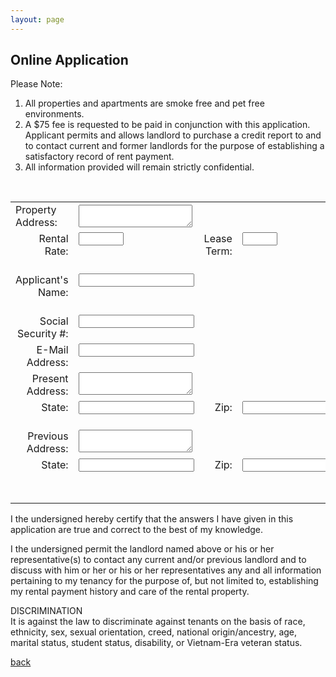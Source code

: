 ```yaml
---
layout: page
---
```


## Online Application

Please Note:<br/>
1. All properties and apartments are smoke free and pet free environments.
2. A $75 fee is requested to be paid in conjunction with this application.  Applicant permits and allows landlord to purchase a credit report to and to contact current and  former landlords for the purpose of establishing a satisfactory record of rent payment.  
3. All information provided will remain strictly confidential.
<br>
<!-- modify this form HTML and place wherever you want your form -->
<form action="https://formspree.io/f/mvolzdgq" method="POST">
  <input type="hidden" name="_subject" value="Online Application from Website" />
  <table>
    <tr>
      <td valign='top'>
        <label>Property Address:</label>
      </td>
      <td colspan='5'>
        <textarea width="100%" name="_propertyAddress" required></textarea>
      </td>
      <td valign='top' align='right'>
        <label>Date:</label>
      </td>
      <td valign='top' align='left'>
        <input type="date" name="_todaysDate" min="2022-01-01" max="2099-12-31" required/>
      </td>
    </tr>
    <tr>
      <td valign='top' align='right'>
        <label>Rental Rate:</label>
      </td>
      <td valign='top' align='left'>
        <input type="number" name="_rentalRate" min="1" max="3000" required/>
      </td>
      <td valign='top' align='right'>
        <label>Lease Term:</label>
      </td>
      <td valign='top' align='left' colspan='3'>
        <input type="number" name="_leaseTerm" min="1" max="60" required/>
      </td>
      <td valign='top' align='right'>
        <label>Date to Start:</label>
      </td>
      <td valign='top' align='left'>
        <input type="date" name="_dateToStart" min="2022-01-01" max="2099-12-31" required/>
      </td>
    </tr>
    <tr>
      <td valign='top' align='right'>
        <label>Applicant's Name:</label>
      </td>
      <td colspan='5' valign='top' align='left'>
        <input type="text" name="_applicantsName" required/>
      </td>
      <td valign='top' align='right'>
        <label>Date of Birth:</label>
      </td>
      <td valign='top' align='left'>
        <input type="date" name="_dateOfBirth" max="2099-12-31" required/>
      </td>
    </tr>
    <tr>
      <td valign='top' align='right'>
        <label>Social Security #:</label>
      </td>
      <td colspan='7' valign='top' align='left'>
        <input type="text" name="_socialSecurityNumber" required/>
      </td>
    </tr>
    <tr>
      <td valign='top' align='right'>
        <label>E-Mail Address:</label>
      </td>
      <td colspan='7' valign='top' align='left'>
        <input type="email" name="_emailAddress" required />
      </td>
    </tr>
    <tr>
      <td  valign='top' align='right'>
        <label>Present Address:</label>
      </td>
      <td colspan='5' valign='top' align='left'>
        <textarea width="100%" name="_presentAddress" required></textarea>
      </td>
      <td valign='top' align='right'>
        <label>City:</label>
      </td>
      <td valign='top' align='left'>
        <input type="text" name="_presentAddressCity" required/>
      </td>
    </tr>
    <tr>
      <td  valign='top' align='right'>
        <label>State:</label>
      </td>
      <td valign='top' align='left' width='30'>
        <input type="text" name="_presentAddressState" required/>
      </td>
      <td valign='top' align='right'>
        <label>Zip:</label>
      </td>
      <td valign='top' align='left' width='60'>
        <input type="number" name="_presentAddressZip" required/>
      </td>
      <td valign='top' align='right'>
        <label>How Long:</label>
      </td>
      <td valign='top' align='left'>
        <input type="number" width="30" name="_presentAddressHowLong" required/>
      </td>
      <td valign='top' align='right'>
        <label>Phone:</label>
      </td>
      <td valign='top' align='left'>
        <input type="text" name="_presentAddressPhone" required/>
      </td>      
    </tr>
    <tr>
      <td  valign='top' align='right'>
        <label>Previous Address:</label>
      </td>
      <td colspan='5' valign='top' align='left'>
        <textarea width="100%" name="_previousAddress" required></textarea>
      </td>
      <td valign='top' align='right'>
        <label>City:</label>
      </td>
      <td valign='top' align='left'>
        <input type="text" name="_previousAddressCity" required/>
      </td>
    </tr>
    <tr>
      <td  valign='top' align='right'>
        <label>State:</label>
      </td>
      <td valign='top' align='left'>
        <input type="text" name="_previousAddressState" required/>
      </td>
      <td valign='top' align='right'>
        <label>Zip:</label>
      </td>
      <td valign='top' align='left'>
        <input type="number" name="_previousAddressZip" required/>
      </td>
      <td valign='top' align='right'>
        <label>How Long:</label>
      </td>
      <td valign='top' align='left'>
        <input type="number" name="_previousAddressHowLong" required/>
      </td>
      <td valign='top' align='right'>
        <label>Phone:</label>
      </td>
      <td valign='top' align='left'>
        <input type="text" name="_previousAddressPhone" required/>
      </td>      
    </tr>    
    <tr>
      <td colspan='8' align='center'>
        <button type="submit">Submit</button>        
      </td>
    </tr>    
  </table>
</form>

I the undersigned hereby certify that the answers I have given in this application are true and correct to the best of my knowledge.  

I the undersigned permit the landlord named above or his or her representative(s) to contact any current and/or previous landlord and to discuss with him or her or his or her representatives any and all information pertaining to my tenancy for the purpose of, but not limited to, establishing my rental payment history and care of the rental property.


DISCRIMINATION<br/>
It is against the law to discriminate against tenants on the basis of race, ethnicity, sex, sexual orientation, creed, national origin/ancestry, age, marital status, student status, disability, or Vietnam-Era veteran status.

[back](./)
